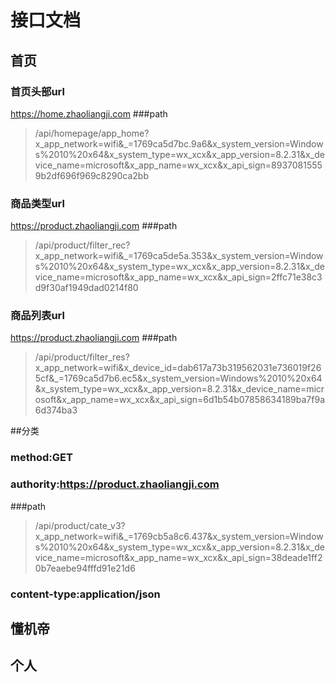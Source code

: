 # 接口文档

## 首页
### 首页头部url
https://home.zhaoliangji.com
###path
>/api/homepage/app_home?x_app_network=wifi&_=1769ca5d7bc.9a6&x_system_version=Windows%2010%20x64&x_system_type=wx_xcx&x_app_version=8.2.31&x_device_name=microsoft&x_app_name=wx_xcx&x_api_sign=89370815559b2df696f969c8290ca2bb

### 商品类型url
https://product.zhaoliangji.com
###path
>/api/product/filter_rec?x_app_network=wifi&_=1769ca5de5a.353&x_system_version=Windows%2010%20x64&x_system_type=wx_xcx&x_app_version=8.2.31&x_device_name=microsoft&x_app_name=wx_xcx&x_api_sign=2ffc71e38c3d9f30af1949dad0214f80


### 商品列表url
https://product.zhaoliangji.com
###path
>/api/product/filter_res?x_app_network=wifi&x_device_id=dab617a73b319562031e736019f265cf&_=1769ca5d7b6.ec5&x_system_version=Windows%2010%20x64&x_system_type=wx_xcx&x_app_version=8.2.31&x_device_name=microsoft&x_app_name=wx_xcx&x_api_sign=6d1b54b07858634189ba7f9a6d374ba3

##分类
### method:GET

### authority:https://product.zhaoliangji.com
###path
>/api/product/cate_v3?x_app_network=wifi&_=1769cb5a8c6.437&x_system_version=Windows%2010%20x64&x_system_type=wx_xcx&x_app_version=8.2.31&x_device_name=microsoft&x_app_name=wx_xcx&x_api_sign=38deade1ff20b7eaebe94fffd91e21d6

### content-type:application/json


## 懂机帝


## 个人